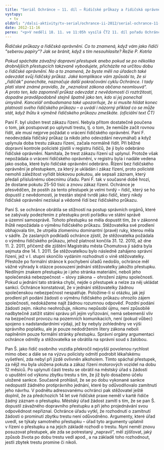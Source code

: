 ```yaml
---
title: "Seriál Ochránce – 11. díl – Řidičské průkazy a řidičská oprávnění"
vystupy:
  - tv
oldUrl: "/dalsi-aktivity/tv-serial/ochrance-ii-2012/serial-ochrance-11-dil-ridicske-prukazy-a-ridicska-opravneni-1/"
date: 2012-11-16
perex: "<p>V neděli 18. 11. ve 11:05h vysílá ČT2 11. díl pořadu Ochránce, tentokrát o problémech souvisejících s řidičskými průkazy a řidičským oprávněním. Reprízu dílu uvidíte na ČT2 v úterý 20. 11. v 9:00h.</p>"
---
```


<!-- imported from the old website -->

<p><em>Řidičské průkazy a řidičská oprávnění. Co to znamená, když vám jako řidiči &quot;seberou papíry&quot;? Jak se bránit, když s tím nesouhlasíte? Režie P. Kotrla</em></p><p><em>Pokud spácháte závažný dopravní přestupek anebo pokud se po několika drobnějších přestupcích takzvaně vybodujete, přicházíte na určitou dobu o řidičské oprávnění. No a to znamená, že byste měli na úřadech také odevzdat svůj řidičský průkaz. Jaké komplikace vám způsobí to, že si „řidičák“ ponecháte, naznačuje další pokračování cyklu Ochránce. I tady platí staré známé pravidlo, že „neznalost zákona občana neomlouvá“. A proto ten, kdo zapomněl průkaz odevzdat z nevědomosti či roztržitosti, dopadne pravděpodobně stejně špatně jako ten, kdo si jej ponechal úmyslně. Kancelář ombudsmana také upozorňuje, že si musíte hlídat konec platnosti svého řidičského průkazu – a uvádí i názorný příklad co se může stát, když lhůtu k výměně řidičského průkazu zmeškáte. (oficiální text ČT)</em></p><p>Paní F. byl uložen trest zákazu řízení. Nebyla přitom dostatečně poučena o tom, jak postupovat po uplynutí trestu, tj. o tom, že nemůže začít rovnou řídit, ale musí nejprve požádat o vrácení řidičského oprávnění. Paní F. neodevzdala řidičský průkaz (a nikdo jeho odevzdání nevymáhal) a když uplynula doba trestu zákazu řízení, začala normálně řídit. Při běžné dopravní kontrole policisté zjistili v registru řidičů, že jí bylo odebráno řidičské oprávnění. Namítala, že trest zákazu řízení už uplynul. Protože však nepožádala o vrácení řidičského oprávnění, v registru byla i nadále vedena jako osoba, které bylo řidičské oprávnění odebráno. Řízení bez řidičského oprávnění je přestupkem, za který je ukládán i zákaz řízení, proto policisté nemohli záležitost vyřídit blokovou pokutou, ale sepsali záznam, který předali příslušnému obecnímu úřadu. Paní F. tak v současné době hrozí, že dostane pokutu 25-50 tisíc a znovu zákaz řízení. Ochránce je přesvědčen, že postih za tento přestupek je velmi tvrdý – řidič, který se ho dopustil z nevědomosti, je trestán stejně tvrdě jako řidič, který nikdy řidičské oprávnění nezískal a vědomě řídí bez řidičského průkazu.</p><p>Paní S. se ochránce obrátila se stížností na postup správních orgánů, které se zabývaly podezřením z přestupku proti pořádku ve státní správě a územní samosprávě. Tohoto přestupku se měla dopustit tím, že v zákonné lhůtě nepožádala o výměnu řidičského průkazu. Stěžovatelka své prodlení obhajovala tím, že utrpěla zlomeninu dominantní (pravé) ruky, kterou měla v sádře. Ze zaslaných podkladů ochránce zjistil, že stěžovatelka požádala o výměnu řidičského průkazu, jehož platnost končila 31. 12. 2010, až dne 11. 2. 2011, přičemž dle zjištění Magistrátu města Chomutova jí sádra byla sejmuta dne 14. 1. 2011. Se stěžovatelkou bylo následně zahájeno správní řízení, jež v I. stupni skončilo vydáním rozhodnutí o vině stěžovatelky. Přestože po formální stránce k pochybení úřadů nedošlo, ochránce měl vážné výhrady k otázce posouzení jednání stěžovatelky jakožto přestupku. Nedílným znakem přestupku je i jeho stránka materiální, neboli jeho společenská nebezpečnost − slovy zákona − ohrožení zájmu společnosti. Pokud u jednání tato stránka chybí, nejde o přestupek a nelze za něj ukládat sankci. Ochránce konstatoval, že v jednání stěžovatelky žádnou společenskou nebezpečnost nespatřuje. Položíme-li si otázku, jak její prodlení při podání žádosti o výměnu řidičského průkazu ohrozilo zájem společnosti, nedokážeme najít žádnou rozumnou odpověď. Pozdní podání žádosti zejm. nikoho neohrožuje, nikomu nepůsobí újmu, není způsobilé nadbytečně zatížit státní správu při jejím vyřizování, nemá sebemenší vliv na bezpečnost provozu na pozemních komunikacích, není (pokud vůbec) spojeno s nadstandardními výdaji, jež by nebyly zohledněny ve výši správního poplatku, ale je pouze nedodržením litery zákona neboli naplněním pouze formální stránky přestupku. Správní orgány argumentaci ochránce odmítly a stěžovatelka se obrátila na správní soud s žalobou.</p><p>Pan Š. jako řidič osobního vozidla překročil nejvyšší povolenou rychlost mimo obec a dále se na výzvu policisty odmítl podrobit lékařskému vyšetření, zda nebyl při jízdě ovlivněn alkoholem. Tímto spáchal přestupek, za nějž mu byla uložena pokuta a zákaz řízení motorových vozidel na dobu 12 měsíců. Po uplynutí části trestu se obrátil na městský úřad s žádostí o upuštění od výkonu zbytku trestu s tím, že již bylo dosaženo účelu uložené sankce. Současně prohlásil, že se po dobu vykonané sankce nedopustil žádného protiprávního jednání, které by odůvodňovalo zamítnutí jeho návrhu. V podnětu adresovanému ochránci pak stěžovatel ještě doplnil, že za předchozích 14 let své řidičské praxe neměl v kartě řidiče žádný záznam o přestupku. Městský úřad žádost zamítl s tím, že se pan Š. dopustil závažného dopravního přestupku a při jeho projednávání svou odpovědnost nepřiznal. Ochránce úřadu vytkl, že rozhodnutí o zamítnutí žádosti o prominutí zbytku trestu není odůvodněno. Argumenty, které úřad uvedl, se týkaly samotného přestupku – úřad tyto argumenty uplatnil v řízení o přestupku a na jejich základě rozhodl o trestu. Nyní neměl znovu posuzovat přestupek, ale zda se potrestaný „napravil“, měl zjišťovat, jaký způsob života po dobu trestu vedl apod., a na základě toho rozhodnout, jestli zbytek trestu promine či nikoli.</p>
